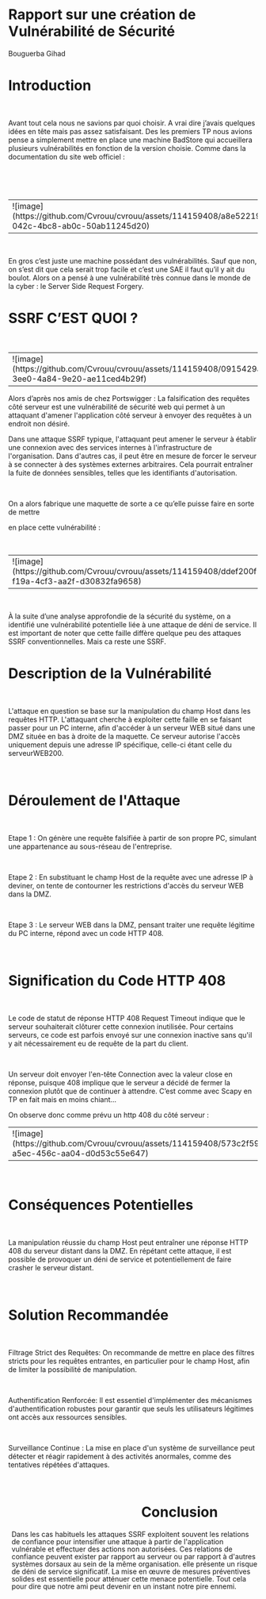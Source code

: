 <!DOCTYPE html PUBLIC "-//W3C//DTD XHTML 1.0 Transitional//EN" "http://www.w3.org/TR/xhtml1/DTD/xhtml1-transitional.dtd">
<html xmlns="http://www.w3.org/1999/xhtml" xml:lang="fr" lang="fr">
  <head>
    <meta http-equiv="Content-Type" content="text/html; charset=utf-8" />
  </head>
  <body>
    <h1>Rapport sur une création de Vulnérabilité de Sécurité</h1>
    <p>Bouguerba Gihad</p>
    <h1 >Introduction</h1>
    <p>
      <br />
    </p>
    <p>Avant tout cela nous ne savions par quoi choisir. A vrai dire j’avais quelques idées en tête mais pas assez satisfaisant. Des les premiers TP nous avions pense a simplement mettre en place une machine BadStore qui accueillera plusieurs vulnérabilités en fonction de la version choisie. Comme dans la documentation du site web officiel :</p>
    <p>
      <br/>
    </p>
    <p>
      <br />
    </p>
    <p>
      <span>
        <table border="0" cellspacing="0" cellpadding="0">
          <tr>
            <td>
![image](https://github.com/Cvrouu/cvrouu/assets/114159408/a8e52219-042c-4bc8-ab0c-50ab11245d20)
            </td>
          </tr>
        </table>
      </span>
    </p>
    <p>
      <br />
    </p>
    <p>En gros c’est juste une machine possédant des vulnérabilités. Sauf que non, on s’est dit que cela serait trop facile et c’est une SAE il faut qu’il y ait du boulot. Alors on a pensé à une vulnérabilité très connue dans le monde de la cyber : le Server Side Request Forgery.</p>
    <h1>SSRF C’EST QUOI ?</h1>
    <p>
      <br />
    </p>
    <p>
      <span>
        <table border="0" cellspacing="0" cellpadding="0">
          <tr>
            <td>
![image](https://github.com/Cvrouu/cvrouu/assets/114159408/0915429a-3ee0-4a84-9e20-ae11ced4b29f)
            </td>
          </tr>
        </table>
      </span>
    </p>
    <p>Alors d’après nos amis de chez Portswigger : La falsification des requêtes côté serveur est une vulnérabilité de sécurité web qui permet à un attaquant d&#39;amener l&#39;application côté serveur à envoyer des requêtes à un endroit non désiré.</p>
    <p>Dans une attaque SSRF typique, l&#39;attaquant peut amener le serveur à établir une connexion avec des services internes à l&#39;infrastructure de l&#39;organisation. Dans d&#39;autres cas, il peut être en mesure de forcer le serveur à se connecter à des systèmes externes arbitraires. Cela pourrait entraîner la fuite de données sensibles, telles que les identifiants d&#39;autorisation.</p>
    <p>
      <br/>
    </p>
    <p>On a alors fabrique une maquette de sorte a ce qu’elle puisse faire en sorte de mettre</p>
    <p>en place cette vulnérabilité :</p>
    <p>
      <br/>
    </p>
    <p>
      <span>
        <table border="0" cellspacing="0" cellpadding="0">
          <tr>
            <td>
![image](https://github.com/Cvrouu/cvrouu/assets/114159408/ddef200f-f19a-4cf3-aa2f-d30832fa9658)
            </td>
          </tr>
        </table>
      </span>
    </p>
    <p>
      <br />
    </p>
    <p>À la suite d’une analyse approfondie de la sécurité du système, on a identifié une vulnérabilité potentielle liée à une attaque de déni de service. Il est important de noter que cette faille diffère quelque peu des attaques SSRF conventionnelles. Mais ca reste une SSRF.</p>
    <h1>Description de la Vulnérabilité</h1>
    <p>
      <br/>
    </p>
    <p>L&#39;attaque en question se base sur la manipulation du champ Host dans les requêtes HTTP. L&#39;attaquant cherche à exploiter cette faille en se faisant passer pour un PC interne, afin d&#39;accéder à un serveur WEB situé dans une DMZ située en bas à droite de la maquette. Ce serveur autorise l&#39;accès uniquement depuis une adresse IP spécifique, celle-ci étant celle du serveurWEB200.</p>
    <p>
      <br />
    </p>
    <h1>Déroulement de l&#39;Attaque</h1>
    <p>
      <br/>
    </p>
    <p>Etape 1 : On génère une requête falsifiée à partir de son propre PC, simulant une appartenance au sous-réseau de l&#39;entreprise.</p>
    <p>
      <br/>
    </p>
    <p>Etape 2 : En substituant le champ Host de la requête avec une adresse IP à deviner, on tente de contourner les restrictions d&#39;accès du serveur WEB dans la DMZ.</p>
    <p>
      <br />
    </p>
    <p>Etape 3 : Le serveur WEB dans la DMZ, pensant traiter une requête légitime du PC interne, répond avec un code HTTP 408.</p>
    <p>
      <br/>
    </p>
    <h1>Signification du Code HTTP 408</h1>
    <p>
      <br />
    </p>
    <p>Le code de statut de réponse HTTP 408 Request Timeout indique que le serveur souhaiterait clôturer cette connexion inutilisée. Pour certains serveurs, ce code est parfois envoyé sur une connexion inactive sans qu&#39;il y ait nécessairement eu de requête de la part du client.</p>
    <p>
      <br />
    </p>
    <p>Un serveur doit envoyer l&#39;en-tête Connection avec la valeur close en réponse, puisque 408 implique que le serveur a décidé de fermer la connexion plutôt que de continuer à attendre. C’est comme avec Scapy en TP en fait mais en moins chiant...</p>
    <p>On observe donc comme prévu un http 408 du côté serveur :</p>
    <p>
      <span>
        <table border="0" cellspacing="0" cellpadding="0">
          <tr>
            <td>
![image](https://github.com/Cvrouu/cvrouu/assets/114159408/573c2f59-a5ec-456c-aa04-d0d53c55e647)
            </td>
          </tr>
        </table>
      </span>
    </p>
    <p>
      <br />
    </p>
    <h1>Conséquences Potentielles</h1>
    <p>
      <br/>
    </p>
    <p>La manipulation réussie du champ Host peut entraîner une réponse HTTP 408 du serveur distant dans la DMZ. En répétant cette attaque, il est possible de provoquer un déni de service et potentiellement de faire crasher le serveur distant.</p>
    <p>
      <br/>
    </p>
    <h1>Solution Recommandée</h1>
    <p>
      <br/>
    </p>
    <p>Filtrage Strict des Requêtes: On recommande de mettre en place des filtres stricts pour les requêtes entrantes, en particulier pour le champ Host, afin de limiter la possibilité de manipulation.</p>
    <p>
      <br />
    </p>
    <p>Authentification Renforcée: Il est essentiel d&#39;implémenter des mécanismes d&#39;authentification robustes pour garantir que seuls les utilisateurs légitimes ont accès aux ressources sensibles.</p>
    <p>
      <br />
    </p>
    <p>Surveillance Continue : La mise en place d&#39;un système de surveillance peut détecter et réagir rapidement à des activités anormales, comme des tentatives répétées d&#39;attaques.</p>
    <p>
      <br />
    </p>
    <h1 style="padding-left: 141pt;text-indent: 0pt;text-align: center;">Conclusion</h1>
    <p style="padding-top: 1pt;padding-left: 5pt;text-indent: 0pt;line-height: 107%;text-align: left;">Dans les cas habituels les attaques SSRF exploitent souvent les relations de confiance pour intensifier une attaque à partir de l&#39;application vulnérable et effectuer des actions non autorisées. Ces relations de confiance peuvent exister par rapport au serveur ou par rapport à d&#39;autres systèmes dorsaux au sein de la même organisation. elle présente un risque de déni de service significatif. La mise en œuvre de mesures préventives solides est essentielle pour atténuer cette menace potentielle. Tout cela pour dire que notre ami peut devenir en un instant notre pire ennemi.</p>
  </body>
</html>
